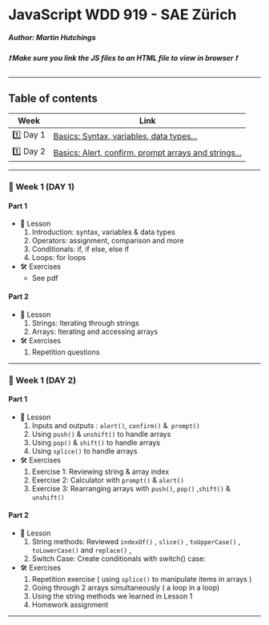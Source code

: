 # JavaScript WDD 919 - SAE Zürich
##### Author: Martin Hutchings
##### :exclamation: Make sure you link the JS files to an HTML file to view in browser :exclamation:
---
## Table of contents
|Week   |Link   |
| ---   | ---   |
|:one: Day 1|[Basics: Syntax, variables, data types...](https://github.com/stribis/javascript_wdd919#calendar-week-1)|
|:one: Day 2|[Basics: Alert, confirm, prompt arrays and strings...](https://github.com/stribis/javascript_wdd919#calendar-week-2)|
---
### :calendar: Week 1 (DAY 1)
#### Part 1
* :notebook: Lesson
  1. Introduction: syntax, variables & data types
  2. Operators: assignment, comparison and more
  3. Conditionals: if, if else, else if
  4. Loops: for loops
* :hammer_and_wrench: Exercises
  * See pdf
#### Part 2
* :notebook: Lesson
  1. Strings: Iterating through strings
  2. Arrays: Iterating and accessing arrays
* :hammer_and_wrench: Exercises
  1. Repetition questions
---
### :calendar: Week 1 (DAY 2)
#### Part 1
* :notebook: Lesson
  1. Inputs and outputs : `alert()`, `confirm()` &` prompt()`
  2. Using `push()` & `unshift()` to handle arrays
  3. Using `pop()` & `shift()` to handle arrays
  4. Using `splice()` to handle arrays
* :hammer_and_wrench: Exercises
  1. Exercise 1: Reviewing string & array index
  2. Exercise 2: Calculator with `prompt()` & `alert()`
  3. Exercise 3: Rearranging arrays with `push()`, `pop()` ,`shift()` & `unshift()`
####  Part 2
* :notebook: Lesson
  1. String methods: Reviewed `indexOf()` , `slice()` , `toUpperCase()` , `toLowerCase()` and `replace()` , 
  2. Switch Case: Create conditionals with switch() case:
* :hammer_and_wrench: Exercises
  1. Repetition exercise ( using `splice()` to manipulate items in arrays )
  2. Going through 2 arrays simultaneously ( a loop in a loop)
  3. Using the string methods we learned in Lesson 1
  4. Homework assignment
---
